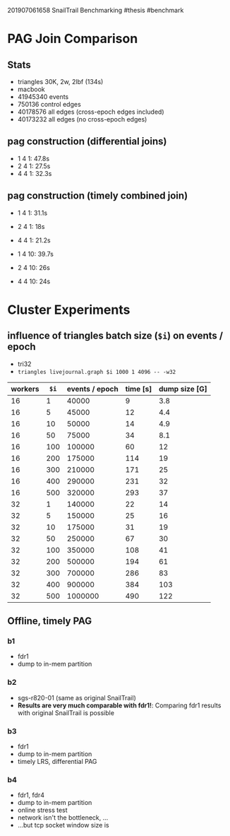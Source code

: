 201907061658 SnailTrail Benchmarking
#thesis #benchmark

# PAG Join Comparison

## Stats

- triangles 30K, 2w, 2lbf (134s)
- macbook
- 41945340 events
- 750136 control edges
- 40178576 all edges (cross-epoch edges included)
- 40173232 all edges (no cross-epoch edges)

## pag construction (differential joins)

- 1 4 1: 47.8s
- 2 4 1: 27.5s
- 4 4 1: 32.3s

## pag construction (timely combined join)

- 1 4 1: 31.1s
- 2 4 1: 18s  
- 4 4 1: 21.2s

- 1 4 10: 39.7s
- 2 4 10: 26s
- 4 4 10: 24s

# Cluster Experiments

## influence of triangles batch size (`$i`) on events / epoch  

- tri32
- `triangles livejournal.graph $i 1000 1 4096 -- -w32`

| workers | `$i` | events / epoch | time [s] | dump size [G] |
|---|---|---|---|---|
| 16 | 1 | 40000 | 9 | 3.8 | 
| 16 | 5 | 45000 | 12 | 4.4 | 
| 16 | 10 | 50000 | 14 | 4.9 | 
| 16 | 50 | 75000 | 34 | 8.1 | 
| 16 | 100 | 100000 | 60 | 12 | 
| 16 | 200 | 175000 | 114 | 19 | 
| 16 | 300 | 210000 | 171 | 25 | 
| 16 | 400 | 290000 | 231 | 32 | 
| 16 | 500 | 320000 | 293 | 37 | 
| 32 | 1 | 140000 | 22 | 14 | 
| 32 | 5  | 150000 | 25  | 16  |
| 32 | 10 | 175000 | 31 | 19 | 
| 32 | 50 | 250000 | 67 | 30 | 
| 32 | 100 | 350000 | 108 | 41 | 
| 32 | 200 | 500000 | 194 | 61 | 
| 32 | 300 | 700000 | 286 | 83 | 
| 32 | 400 | 900000 | 384 | 103 | 
| 32 | 500 | 1000000 | 490 | 122 | 

## Offline, timely PAG

### b1
- fdr1
- dump to in-mem partition

### b2
- sgs-r820-01 (same as original SnailTrail)
- **Results are very much comparable with fdr1!**: Comparing fdr1 results with original SnailTrail is possible

### b3
- fdr1
- dump to in-mem partition
- timely LRS, differential PAG

### b4
- fdr1, fdr4
- dump to in-mem partition
- online stress test
- network isn't the bottleneck, ...
- ...but tcp socket window size is
